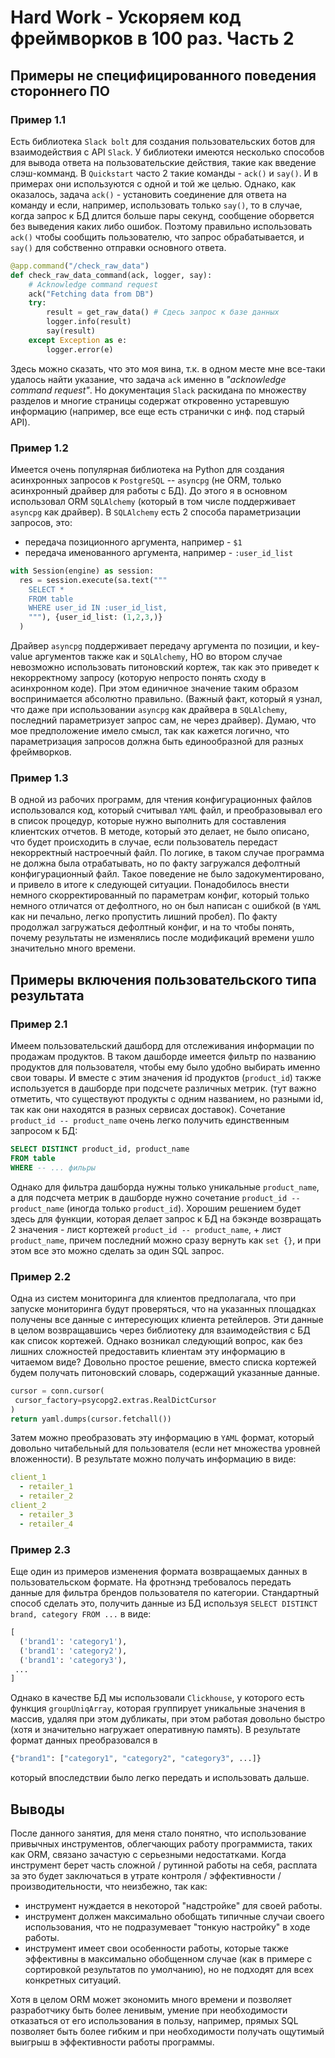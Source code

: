 # Hard Work - Ускоряем код фреймворков в 100 раз. Часть 2

## Примеры не специфицированного поведения стороннего ПО

### Пример 1.1

Есть библиотека `Slack bolt` для создания пользовательских ботов для взаимодействия с API `Slack`.
У библиотеки имеются несколько способов для вывода ответа на пользовательские действия, такие как введение слэш-комманд.
В `Quickstart` часто 2 такие команды - `ack()` и `say()`. И в примерах они используются с одной и той же целью.
Однако, как оказалось, задача `ack()` - установить соединение для ответа на команду и если, например, использовать только `say()`, то в случае, когда запрос к БД длится больше пары секунд, сообщение оборвется без выведения каких либо ошибок.
Поэтому правильно использовать `ack()` чтобы сообщить пользователю, что запрос обрабатывается, и `say()` для собственно отправки основного ответа.

```python
@app.command("/check_raw_data")
def check_raw_data_command(ack, logger, say):
    # Acknowledge command request
    ack("Fetching data from DB")
    try:
        result = get_raw_data() # Сдесь запрос к базе данных
        logger.info(result)
        say(result)
    except Exception as e:
        logger.error(e)
```

Здесь можно сказать, что это моя вина, т.к. в одном месте мне все-таки удалось найти указание, что задача `ack` именно в *"acknowledge command request"*. Но документация `Slack` раскидана по множеству разделов и многие страницы содержат откровенно устаревшую информацию (например, все еще есть странички с инф. под старый API).

### Пример 1.2

Имеется очень популярная библиотека на Python для создания асинхронных запросов к `PostgreSQL` -- `asyncpg` (не ORM, только асинхронный драйвер для работы с БД).
До этого я в основном использовал ORM `SQLAlchemy` (который в том числе поддерживает `asyncpg` как драйвер).
В `SQLAlchemy` есть 2 способа параметризации запросов, это:

- передача позиционного аргумента, например - `$1`
- передача именованного аргумента, например - `:user_id_list`

```python
with Session(engine) as session:
  res = session.execute(sa.text("""
    SELECT *
    FROM table
    WHERE user_id IN :user_id_list, 
    """), {user_id_list: (1,2,3,)}
  )
```

Драйвер `asyncpg` поддерживает передачу аргумента по позиции, и key-value аргументов также как и `SQLAlchemy`, НО во втором случае невозможно использовать питоновский кортеж, так как это приведет к некорректному запросу (которую непросто понять сходу в асинхронном коде).
При этом единичное значение таким образом воспринимается абсолютно правильно.
(Важный факт, который я узнал, что даже при использовании `asyncpg` как драйвера в `SQLAlchemy`, последний параметризует запрос сам, не через драйвер).
Думаю, что мое предположение имело смысл, так как кажется логично, что параметризация запросов должна быть единообразной для разных фреймворков.

### Пример 1.3

В одной из рабочих программ, для чтения конфигурационных файлов использовался код, который считывал `YAML` файл, и преобразовывал его в список процедур, которые нужно выполнить для составления клиентских отчетов.
В методе, который это делает, не было описано, что будет происходить в случае, если пользователь передаст некорректный настроечный файл.
По логике, в таком случае программа не должна была отрабатывать, но по факту загружался дефолтный конфигурационный файл.
Такое поведение не было задокументировано, и привело в итоге к следующей ситуации.
Понадобилось внести немного скорректированный по параметрам конфиг, который только немного отличатся от дефолтного, но он был написан с ошибкой (в `YAML` как ни печально, легко пропустить лишний пробел).
По факту продолжал загружаться дефолтный конфиг, и на то чтобы понять, почему результаты не изменялись после модификаций времени ушло значительно много времени.

## Примеры включения пользовательского типа результата

### Пример 2.1

Имеем пользовательский дашборд для отслеживания информации по продажам продуктов.
В таком дашборде имеется фильтр по названию продуктов для пользователя, чтобы ему было удобно выбирать именно свои товары.
И вместе с этим значения id продуктов (`product_id`) также используется в дашборде при подсчете различных метрик.
(тут важно отметить, что существуют продукты с одним названием, но разными id, так как они находятся в разных сервисах доставок).
Сочетание `product_id -- product_name` очень легко получить единственным запросом к БД:

```SQL
SELECT DISTINCT product_id, product_name
FROM table
WHERE -- ... фильры
```

Однако для фильтра дашборда нужны только уникальные `product_name`, а для подсчета метрик в дашборде нужно сочетание `product_id -- product_name` (иногда только `product_id`).
Хорошим решением будет здесь для функции, которая делает запрос к БД на бэкэнде возвращать 2 значения - лист кортежей `product_id -- product_name`, + лист `product_name`, причем последний можно сразу вернуть как `set {}`, и при этом все это можно сделать за один SQL запрос.

### Пример 2.2

Одна из систем мониторинга для клиентов предполагала, что при запуске мониторинга будут проверяться, что на указанных площадках получены все данные с интересующих клиента ретейлеров.
Эти данные в целом возвращавшись через библиотеку для взаимодействия с БД как список кортежей.
Однако возникал следующий вопрос, как без лишних сложностей предоставить клиентам эту информацию в читаемом виде?
Довольно простое решение, вместо списка кортежей будем получать питоновский словарь, содержащий указанные данные.

```python
cursor = conn.cursor(
 cursor_factory=psycopg2.extras.RealDictCursor
)
return yaml.dumps(cursor.fetchall())
```

Затем можно преобразовать эту информацию в `YAML` формат, который довольно читабельный для пользователя (если нет множества уровней вложенности).
В результате можно получать информацию в виде:

```YAML
client_1
  - retailer_1
  - retailer_2
client_2
  - retailer_3
  - retailer_4
```

### Пример 2.3

Еще один из примеров изменения формата возвращаемых данных в пользовательском формате.
На фротнэнд требовалось передать данные для фильтра брендов пользователя по категории.
Стандартный способ сделать это, получить данные из БД используя `SELECT DISTINCT brand, category FROM ...` в виде:

```python
[
  ('brand1': 'category1'),
  ('brand1': 'category2'),
  ('brand1': 'category3'),
 ...
]
```

Однако в качестве БД мы использовали `Clickhouse`, у которого есть функция `groupUniqArray`, которая группирует уникальные значения в массив, удаляя при этом дубликаты, при этом работая довольно быстро (хотя и значительно нагружает оперативную память).
В результате формат данных преобразовался в

```python
{"brand1": ["category1", "category2", "category3", ...]}
```

который впоследствии было легко передать и использовать дальше.

## Выводы

После данного занятия, для меня стало понятно, что использование привычных инструментов, облегчающих работу программиста, таких как ORM, связано зачастую с серьезными недостатками.
Когда инструмент берет часть сложной / рутинной работы на себя, расплата за это будет заключаться в утрате контроля / эффективности / производительности, что неизбежно, так как:

- инструмент нуждается в некоторой "надстройке" для своей работы.
- инструмент должен максимально обобщать типичные случаи своего использования, что не подразумевает "тонкую настройку" в ходе работы.
- инструмент имеет свои особенности работы, которые также эффективны в максимально обобщенном случае (как в примере с сортировкой результатов по умолчанию), но не подходят для всех конкретных ситуаций.

Хотя в целом ORM может экономить много времени и позволяет разработчику быть более ленивым, умение при необходимости отказаться от его использования в пользу, например, прямых SQL позволяет быть более гибким и при необходимости получать ощутимый выигрыш в эффективности работы программы.
